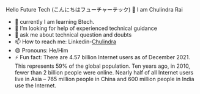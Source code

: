 Hello Future Tech (こんにちはフューチャーテック) 👋
I am Chulindra Rai


- 🌱  currently I am learning  Btech.
- 🤔 I’m looking for help of experienced technical guidance
- 💬 ask me about technical question and doubts
- 📫 How to reach me: Linkedin-[Chulindra](https://np.linkedin.com/in/chulindra-rai-a51308206)
- 😄 Pronouns: He/Him
- ⚡ Fun fact: There are 4.57 billion Internet users as of December 2021. This represents 59% of the global population. Ten years ago, in 2010, fewer than 2 billion people were online. Nearly half of all Internet users live in Asia – 765 million people in China and 600 million people in India use the Internet.
